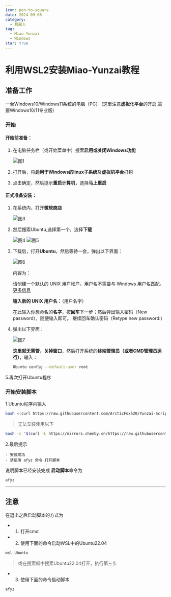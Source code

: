 ```yaml
---
icon: pen-to-square
date: 2024-09-08
category:
  - 机器人
tag:
  - Miao-Yunzai
  - Windows
star: true
---
```


# 利用WSL2安装Miao-Yunzai教程

## 准备工作

一台Windows10/Windows11系统的电脑（PC） (这里注意**虚拟化平台**的开启,需要Windows10/11专业版)

### 开始

#### 开始前准备：

1. 在电脑任务栏（或开始菜单中）搜索**启用或关闭Windows功能**

   ![图1](https://dl.img.timecdn.cn/2024/08/13/QQ_1723550668855.png)

2. 打开后，将**适用于Windows的linux子系统**及**虚拟机平台**打钩


3. 点击确定，然后提示**重启计算机**，选择**马上重启**

#### 正式准备安装：

1. 在系统内，打开**微软商店**

   ![图3](https://dl.img.timecdn.cn/2024/08/13/QQ_1723550749345.png)

2. 然后搜索Ubuntu,选择第一个，选择**下载**

   ![图4](https://dl2.img.timecdn.cn/2024/08/13/QQ_1723550800610.png)
   ![图5](https://dl2.img.timecdn.cn/2024/08/13/QQ_1723550823311.png)

3. 下载后，打开**Ubuntu**，然后等待一会，弹出以下界面：

   ![图6](https://dl.img.timecdn.cn/2024/08/13/QQ_1723551821914.md.png)

   内容为：

   请创建一个默认的 UNIX 用户帐户。用户名不需要与 Windows 用户名匹配。
   [更多信息](https://aka.ms/wslusers)

   **输入新的 UNIX 用户名：**（用户名字）

   在此输入你想命名的**名字**，按**回车**下一步；然后弹出输入密码（New password），随便输入即可。 继续回车确认密码（Retype new password:）

4. 弹出以下界面：

   ![图7](https://dl2.img.timecdn.cn/2024/08/13/QQ_1723552237514.md.png)

   **这里就无需管，关掉窗口**，然后打开系统的**终端管理员（或者CMD管理员运行）**，输入：

   ```bash
   Ubuntu config --default-user root
   ```

5.再次打开Ubuntu程序


### 开始安装脚本
1.Ubuntu程序内输入
```bash
bash <(curl https://raw.githubusercontent.com/ArcticFox520/Yunzai-Script/main/start)
```

>无法安装使用以下
```bash
bash -c "$(curl -L https://mirrors.chenby.cn/https://raw.githubusercontent.com/ArcticFox520/Yunzai-Script/main/start)"
```
2.最后提示

```
- 安装成功
- 请使用 afyz 命令 打开脚本
```
说明脚本已经安装完成
**启动脚本**命令为
```
afyz
```

---
## 注意
在退出之后启动脚本的方式为
- 1. 打开cmd
- 2. 使用下面的命令启动WSL中的Ubuntu22.04
```powershell
wsl Ubuntu
```

>或在搜索框中搜索Ubuntu22.04打开，执行第三步

- 3. 使用下面的命令启动脚本
```bash
afyz
```

<div id="giscus-container"></div>


